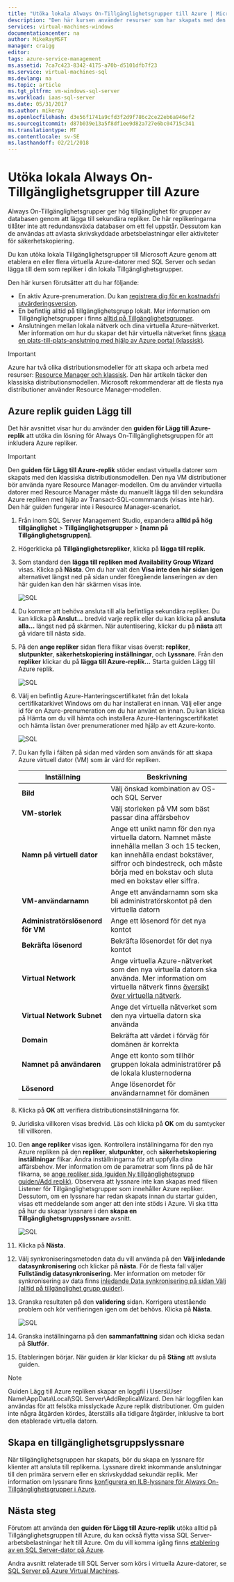 ```yaml
---
title: "Utöka lokala Always On-Tillgänglighetsgrupper till Azure | Microsoft Docs"
description: "Den här kursen använder resurser som har skapats med den klassiska distributionsmodellen och beskriver hur du använder guiden Lägg till replik i SQL Server Management Studio (SSMS) för att lägga till en replik av en Always On-Tillgänglighetsgruppen i Azure."
services: virtual-machines-windows
documentationcenter: na
author: MikeRayMSFT
manager: craigg
editor: 
tags: azure-service-management
ms.assetid: 7ca7c423-8342-4175-a70b-d5101dfb7f23
ms.service: virtual-machines-sql
ms.devlang: na
ms.topic: article
ms.tgt_pltfrm: vm-windows-sql-server
ms.workload: iaas-sql-server
ms.date: 05/31/2017
ms.author: mikeray
ms.openlocfilehash: d3e56f1741a9cfd3f2d9f786c2ce22eb6a946ef2
ms.sourcegitcommit: d87b039e13a5f8df1ee9d82a727e6bc04715c341
ms.translationtype: MT
ms.contentlocale: sv-SE
ms.lasthandoff: 02/21/2018
---
```

# <a name="extend-on-premises-always-on-availability-groups-to-azure"></a>Utöka lokala Always On-Tillgänglighetsgrupper till Azure
Always On-Tillgänglighetsgrupper ger hög tillgänglighet för grupper av databasen genom att lägga till sekundära repliker. De här replikeringarna tillåter inte att redundansväxla databaser om ett fel uppstår. Dessutom kan de användas att avlasta skrivskyddade arbetsbelastningar eller aktiviteter för säkerhetskopiering.

Du kan utöka lokala Tillgänglighetsgrupper till Microsoft Azure genom att etablera en eller flera virtuella Azure-datorer med SQL Server och sedan lägga till dem som repliker i din lokala Tillgänglighetsgrupper.

Den här kursen förutsätter att du har följande:

* En aktiv Azure-prenumeration. Du kan [registrera dig för en kostnadsfri utvärderingsversion](https://azure.microsoft.com/pricing/free-trial/).
* En befintlig alltid på tillgänglighetsgrupp lokalt. Mer information om Tillgänglighetsgrupper i finns [alltid på Tillgänglighetsgrupper](https://msdn.microsoft.com/library/hh510230.aspx).
* Anslutningen mellan lokala nätverk och dina virtuella Azure-nätverket. Mer information om hur du skapar det här virtuella nätverket finns [skapa en plats-till-plats-anslutning med hjälp av Azure portal (klassisk)](../../../vpn-gateway/vpn-gateway-howto-site-to-site-classic-portal.md).

> [!IMPORTANT] 
> Azure har två olika distributionsmodeller för att skapa och arbeta med resurser: [Resource Manager och klassisk](../../../azure-resource-manager/resource-manager-deployment-model.md). Den här artikeln täcker den klassiska distributionsmodellen. Microsoft rekommenderar att de flesta nya distributioner använder Resource Manager-modellen.

## <a name="add-azure-replica-wizard"></a>Azure replik guiden Lägg till
Det här avsnittet visar hur du använder den **guiden för Lägg till Azure-replik** att utöka din lösning för Always On-Tillgänglighetsgruppen för att inkludera Azure repliker.

> [!IMPORTANT]
> Den **guiden för Lägg till Azure-replik** stöder endast virtuella datorer som skapats med den klassiska distributionsmodellen. Den nya VM distributioner bör använda nyare Resource Manager-modellen. Om du använder virtuella datorer med Resource Manager måste du manuellt lägga till den sekundära Azure repliken med hjälp av Transact-SQL-commmands (visas inte här). Den här guiden fungerar inte i Resource Manager-scenariot.

1. Från inom SQL Server Management Studio, expandera **alltid på hög tillgänglighet** > **Tillgänglighetsgrupper** > **[namn på Tillgänglighetsgruppen]**.
2. Högerklicka på **Tillgänglighetsrepliker**, klicka på **lägga till replik**.
3. Som standard den **lägga till repliken med Availability Group Wizard** visas. Klicka på **Nästa**.  Om du har valt den **Visa inte den här sidan igen** alternativet längst ned på sidan under föregående lanseringen av den här guiden kan den här skärmen visas inte.
   
    ![SQL](./media/virtual-machines-windows-classic-sql-onprem-availability/IC742861.png)
4. Du kommer att behöva ansluta till alla befintliga sekundära repliker. Du kan klicka på **Anslut...** bredvid varje replik eller du kan klicka på **ansluta alla...** längst ned på skärmen. När autentisering, klickar du på **nästa** att gå vidare till nästa sida.
5. På den **ange repliker** sidan flera flikar visas överst: **repliker**, **slutpunkter**, **säkerhetskopiering inställningar**, och  **Lyssnare**. Från den **repliker** klickar du på **lägga till Azure-replik...** Starta guiden Lägg till Azure replik.
   
    ![SQL](./media/virtual-machines-windows-classic-sql-onprem-availability/IC742863.png)
6. Välj en befintlig Azure-Hanteringscertifikatet från det lokala certifikatarkivet Windows om du har installerat en innan. Välj eller ange id för en Azure-prenumeration om du har använt en innan. Du kan klicka på Hämta om du vill hämta och installera Azure-Hanteringscertifikatet och hämta listan över prenumerationer med hjälp av ett Azure-konto.
   
    ![SQL](./media/virtual-machines-windows-classic-sql-onprem-availability/IC742864.png)
7. Du kan fylla i fälten på sidan med värden som används för att skapa Azure virtuell dator (VM) som är värd för repliken.
   
   | Inställning | Beskrivning |
   | --- | --- |
   | **Bild** |Välj önskad kombination av OS- och SQL Server |
   | **VM-storlek** |Välj storleken på VM som bäst passar dina affärsbehov |
   | **Namn på virtuell dator** |Ange ett unikt namn för den nya virtuella datorn. Namnet måste innehålla mellan 3 och 15 tecken, kan innehålla endast bokstäver, siffror och bindestreck, och måste börja med en bokstav och sluta med en bokstav eller siffra. |
   | **VM-användarnamn** |Ange ett användarnamn som ska bli administratörskontot på den virtuella datorn |
   | **Administratörslösenord för VM** |Ange ett lösenord för det nya kontot |
   | **Bekräfta lösenord** |Bekräfta lösenordet för det nya kontot |
   | **Virtual Network** |Ange virtuella Azure-nätverket som den nya virtuella datorn ska använda. Mer information om virtuella nätverk finns [översikt över virtuella nätverk](../../../virtual-network/virtual-networks-overview.md). |
   | **Virtual Network Subnet** |Ange det virtuella nätverket som den nya virtuella datorn ska använda |
   | **Domain** |Bekräfta att värdet i förväg för domänen är korrekta |
   | **Namnet på användaren** |Ange ett konto som tillhör gruppen lokala administratörer på de lokala klusternoderna |
   | **Lösenord** |Ange lösenordet för användarnamnet för domänen |
8. Klicka på **OK** att verifiera distributionsinställningarna för.
9. Juridiska villkoren visas bredvid. Läs och klicka på **OK** om du samtycker till villkoren.
10. Den **ange repliker** visas igen. Kontrollera inställningarna för den nya Azure repliken på den **repliker**, **slutpunkter**, och **säkerhetskopiering inställningar** flikar. Ändra inställningarna för att uppfylla dina affärsbehov.  Mer information om de parametrar som finns på de här flikarna, se [ange repliker sida (guiden Ny tillgänglighetsgrupp guiden/Add replik)](https://msdn.microsoft.com/library/hh213088.aspx). Observera att lyssnare inte kan skapas med fliken Listener för Tillgänglighetsgrupper som innehåller Azure repliker. Dessutom, om en lyssnare har redan skapats innan du startar guiden, visas ett meddelande som anger att den inte stöds i Azure. Vi ska titta på hur du skapar lyssnare i den **skapa en Tillgänglighetsgruppslyssnare** avsnitt.
    
     ![SQL](./media/virtual-machines-windows-classic-sql-onprem-availability/IC742865.png)
11. Klicka på **Nästa**.
12. Välj synkroniseringsmetoden data du vill använda på den **Välj inledande datasynkronisering** och klickar på **nästa**. För de flesta fall väljer **Fullständig datasynkronisering**. Mer information om metoder för synkronisering av data finns [inledande Data synkronisering på sidan Välj (alltid på tillgänglighet grupp guider)](https://msdn.microsoft.com/library/hh231021.aspx).
13. Granska resultaten på den **validering** sidan. Korrigera utestående problem och kör verifieringen igen om det behövs. Klicka på **Nästa**.
    
     ![SQL](./media/virtual-machines-windows-classic-sql-onprem-availability/IC742866.png)
14. Granska inställningarna på den **sammanfattning** sidan och klicka sedan på **Slutför**.
15. Etableringen börjar. När guiden är klar klickar du på **Stäng** att avsluta guiden.

> [!NOTE]
> Guiden Lägg till Azure repliken skapar en loggfil i Users\User Name\AppData\Local\SQL Server\AddReplicaWizard. Den här loggfilen kan användas för att felsöka misslyckade Azure replik distributioner. Om guiden inte några åtgärden kördes, återställs alla tidigare åtgärder, inklusive ta bort den etablerade virtuella datorn.
> 
> 

## <a name="create-an-availability-group-listener"></a>Skapa en tillgänglighetsgruppslyssnare
När tillgänglighetsgruppen har skapats, bör du skapa en lyssnare för klienter att ansluta till replikerna. Lyssnare direkt inkommande anslutningar till den primära servern eller en skrivskyddad sekundär replik. Mer information om lyssnare finns [konfigurera en ILB-lyssnare för Always On-Tillgänglighetsgrupper i Azure](../classic/ps-sql-int-listener.md).

## <a name="next-steps"></a>Nästa steg
Förutom att använda den **guiden för Lägg till Azure-replik** utöka alltid på Tillgänglighetsgruppen till Azure, du kan också flytta vissa SQL Server-arbetsbelastningar helt till Azure. Om du vill komma igång finns [etablering av en SQL Server-dator på Azure](../sql/virtual-machines-windows-portal-sql-server-provision.md).

Andra avsnitt relaterade till SQL Server som körs i virtuella Azure-datorer, se [SQL Server på Azure Virtual Machines](../sql/virtual-machines-windows-sql-server-iaas-overview.md).

